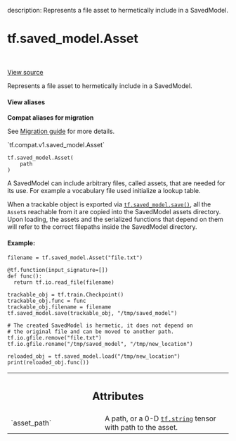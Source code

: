 description: Represents a file asset to hermetically include in a SavedModel.

<div itemscope itemtype="http://developers.google.com/ReferenceObject">
<meta itemprop="name" content="tf.saved_model.Asset" />
<meta itemprop="path" content="Stable" />
<meta itemprop="property" content="__init__"/>
</div>

# tf.saved_model.Asset

<!-- Insert buttons and diff -->

<table class="tfo-notebook-buttons tfo-api nocontent" align="left">

</table>

<a target="_blank" class="external" href="/code/stable/tensorflow/python/training/tracking/asset.py">View source</a>



Represents a file asset to hermetically include in a SavedModel.

<section class="expandable">
  <h4 class="showalways">View aliases</h4>
  <p>
<b>Compat aliases for migration</b>
<p>See
<a href="https://www.tensorflow.org/guide/migrate">Migration guide</a> for
more details.</p>
<p>`tf.compat.v1.saved_model.Asset`</p>
</p>
</section>

<pre class="devsite-click-to-copy prettyprint lang-py tfo-signature-link">
<code>tf.saved_model.Asset(
    path
)
</code></pre>



<!-- Placeholder for "Used in" -->

A SavedModel can include arbitrary files, called assets, that are needed
for its use. For example a vocabulary file used initialize a lookup table.

When a trackable object is exported via <a href="../../tf/saved_model/save.md"><code>tf.saved_model.save()</code></a>, all the
`Asset`s reachable from it are copied into the SavedModel assets directory.
Upon loading, the assets and the serialized functions that depend on them
will refer to the correct filepaths inside the SavedModel directory.

#### Example:



```
filename = tf.saved_model.Asset("file.txt")

@tf.function(input_signature=[])
def func():
  return tf.io.read_file(filename)

trackable_obj = tf.train.Checkpoint()
trackable_obj.func = func
trackable_obj.filename = filename
tf.saved_model.save(trackable_obj, "/tmp/saved_model")

# The created SavedModel is hermetic, it does not depend on
# the original file and can be moved to another path.
tf.io.gfile.remove("file.txt")
tf.io.gfile.rename("/tmp/saved_model", "/tmp/new_location")

reloaded_obj = tf.saved_model.load("/tmp/new_location")
print(reloaded_obj.func())
```



<!-- Tabular view -->
 <table class="responsive fixed orange">
<colgroup><col width="214px"><col></colgroup>
<tr><th colspan="2"><h2 class="add-link">Attributes</h2></th></tr>

<tr>
<td>
`asset_path`
</td>
<td>
A path, or a 0-D <a href="../../tf.md#string"><code>tf.string</code></a> tensor with path to the asset.
</td>
</tr>
</table>




